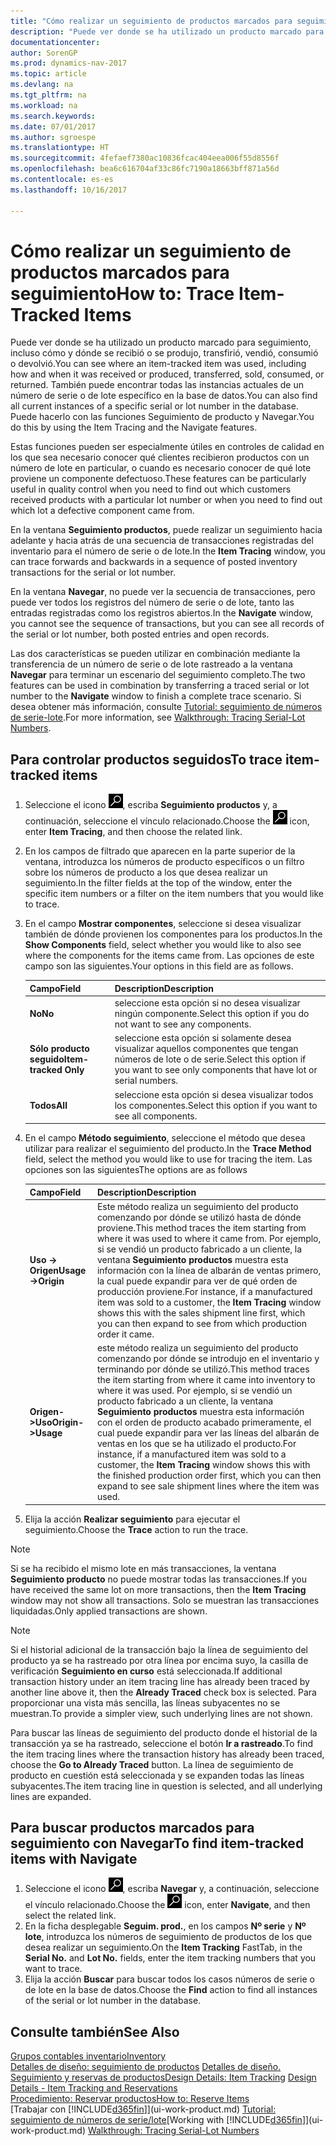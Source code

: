```yaml
---
title: "Cómo realizar un seguimiento de productos marcados para seguimiento"
description: "Puede ver donde se ha utilizado un producto marcado para seguimiento, incluso cómo y dónde se recibió o se produjo, transfirió, vendió, consumió o devolvió. También puede encontrar todas las instancias actuales de un número de serie o de lote específico en la base de datos. Puede hacerlo con las funciones Seguimiento de producto y Navegar."
documentationcenter: 
author: SorenGP
ms.prod: dynamics-nav-2017
ms.topic: article
ms.devlang: na
ms.tgt_pltfrm: na
ms.workload: na
ms.search.keywords: 
ms.date: 07/01/2017
ms.author: sgroespe
ms.translationtype: HT
ms.sourcegitcommit: 4fefaef7380ac10836fcac404eea006f55d8556f
ms.openlocfilehash: bea6c616704af33c86fc7190a18663bff871a56d
ms.contentlocale: es-es
ms.lasthandoff: 10/16/2017

---
```

# <a name="how-to-trace-item-tracked-items"></a><span data-ttu-id="8f9b7-105">Cómo realizar un seguimiento de productos marcados para seguimiento</span><span class="sxs-lookup"><span data-stu-id="8f9b7-105">How to: Trace Item-Tracked Items</span></span>
<span data-ttu-id="8f9b7-106">Puede ver donde se ha utilizado un producto marcado para seguimiento, incluso cómo y dónde se recibió o se produjo, transfirió, vendió, consumió o devolvió.</span><span class="sxs-lookup"><span data-stu-id="8f9b7-106">You can see where an item-tracked item was used, including how and when it was received or produced, transferred, sold, consumed, or returned.</span></span> <span data-ttu-id="8f9b7-107">También puede encontrar todas las instancias actuales de un número de serie o de lote específico en la base de datos.</span><span class="sxs-lookup"><span data-stu-id="8f9b7-107">You can also find all current instances of a specific serial or lot number in the database.</span></span> <span data-ttu-id="8f9b7-108">Puede hacerlo con las funciones Seguimiento de producto y Navegar.</span><span class="sxs-lookup"><span data-stu-id="8f9b7-108">You do this by using the Item Tracing and the Navigate features.</span></span>  

 <span data-ttu-id="8f9b7-109">Estas funciones pueden ser especialmente útiles en controles de calidad en los que sea necesario conocer qué clientes recibieron productos con un número de lote en particular, o cuando es necesario conocer de qué lote proviene un componente defectuoso.</span><span class="sxs-lookup"><span data-stu-id="8f9b7-109">These features can be particularly useful in quality control when you need to find out which customers received products with a particular lot number or when you need to find out which lot a defective component came from.</span></span>  

 <span data-ttu-id="8f9b7-110">En la ventana **Seguimiento productos**, puede realizar un seguimiento hacia adelante y hacia atrás de una secuencia de transacciones registradas del inventario para el número de serie o de lote.</span><span class="sxs-lookup"><span data-stu-id="8f9b7-110">In the **Item Tracing** window, you can trace forwards and backwards in a sequence of posted inventory transactions for the serial or lot number.</span></span>  

 <span data-ttu-id="8f9b7-111">En la ventana **Navegar**, no puede ver la secuencia de transacciones, pero puede ver todos los registros del número de serie o de lote, tanto las entradas registradas como los registros abiertos.</span><span class="sxs-lookup"><span data-stu-id="8f9b7-111">In the **Navigate** window, you cannot see the sequence of transactions, but you can see all records of the serial or lot number, both posted entries and open records.</span></span>  

 <span data-ttu-id="8f9b7-112">Las dos características se pueden utilizar en combinación mediante la transferencia de un número de serie o de lote rastreado a la ventana **Navegar** para terminar un escenario del seguimiento completo.</span><span class="sxs-lookup"><span data-stu-id="8f9b7-112">The two features can be used in combination by transferring a traced serial or lot number to the **Navigate** window to finish a complete trace scenario.</span></span> <span data-ttu-id="8f9b7-113">Si desea obtener más información, consulte [Tutorial: seguimiento de números de serie-lote](walkthrough-tracing-serial-lot-numbers.md).</span><span class="sxs-lookup"><span data-stu-id="8f9b7-113">For more information, see [Walkthrough: Tracing Serial-Lot Numbers](walkthrough-tracing-serial-lot-numbers.md).</span></span>  

## <a name="to-trace-item-tracked-items"></a><span data-ttu-id="8f9b7-114">Para controlar productos seguidos</span><span class="sxs-lookup"><span data-stu-id="8f9b7-114">To trace item-tracked items</span></span>  

1.  <span data-ttu-id="8f9b7-115">Seleccione el icono ![Buscar página o informe](media/ui-search/search_small.png "icono Buscar página o informe"), escriba **Seguimiento productos** y, a continuación, seleccione el vínculo relacionado.</span><span class="sxs-lookup"><span data-stu-id="8f9b7-115">Choose the ![Search for Page or Report](media/ui-search/search_small.png "Search for Page or Report icon") icon, enter **Item Tracing**, and then choose the related link.</span></span>  
2.  <span data-ttu-id="8f9b7-116">En los campos de filtrado que aparecen en la parte superior de la ventana, introduzca los números de producto específicos o un filtro sobre los números de producto a los que desea realizar un seguimiento.</span><span class="sxs-lookup"><span data-stu-id="8f9b7-116">In the filter fields at the top of the window, enter the specific item numbers or a filter on the item numbers that you would like to trace.</span></span>  
3.  <span data-ttu-id="8f9b7-117">En el campo **Mostrar componentes**, seleccione si desea visualizar también de dónde provienen los componentes para los productos.</span><span class="sxs-lookup"><span data-stu-id="8f9b7-117">In the **Show Components** field, select whether you would like to also see where the components for the items came from.</span></span> <span data-ttu-id="8f9b7-118">Las opciones de este campo son las siguientes.</span><span class="sxs-lookup"><span data-stu-id="8f9b7-118">Your options in this field are as follows.</span></span>  

    |<span data-ttu-id="8f9b7-119">Campo</span><span class="sxs-lookup"><span data-stu-id="8f9b7-119">Field</span></span>|<span data-ttu-id="8f9b7-120">Description</span><span class="sxs-lookup"><span data-stu-id="8f9b7-120">Description</span></span>|  
    |----------------------------------|---------------------------------------|  
    |<span data-ttu-id="8f9b7-121">**No**</span><span class="sxs-lookup"><span data-stu-id="8f9b7-121">**No**</span></span>|<span data-ttu-id="8f9b7-122">seleccione esta opción si no desea visualizar ningún componente.</span><span class="sxs-lookup"><span data-stu-id="8f9b7-122">Select this option if you do not want to see any components.</span></span>|  
    |<span data-ttu-id="8f9b7-123">**Sólo producto seguido**</span><span class="sxs-lookup"><span data-stu-id="8f9b7-123">**Item-tracked Only**</span></span>|<span data-ttu-id="8f9b7-124">seleccione esta opción si solamente desea visualizar aquellos componentes que tengan números de lote o de serie.</span><span class="sxs-lookup"><span data-stu-id="8f9b7-124">Select this option if you want to see only components that have lot or serial numbers.</span></span>|  
    |<span data-ttu-id="8f9b7-125">**Todos**</span><span class="sxs-lookup"><span data-stu-id="8f9b7-125">**All**</span></span>|<span data-ttu-id="8f9b7-126">seleccione esta opción si desea visualizar todos los componentes.</span><span class="sxs-lookup"><span data-stu-id="8f9b7-126">Select this option if you want to see all components.</span></span>|  

4.  <span data-ttu-id="8f9b7-127">En el campo **Método seguimiento**, seleccione el método que desea utilizar para realizar el seguimiento del producto.</span><span class="sxs-lookup"><span data-stu-id="8f9b7-127">In the **Trace Method** field, select the method you would like to use for tracing the item.</span></span> <span data-ttu-id="8f9b7-128">Las opciones son las siguientes</span><span class="sxs-lookup"><span data-stu-id="8f9b7-128">The options are as follows</span></span>  

    |<span data-ttu-id="8f9b7-129">Campo</span><span class="sxs-lookup"><span data-stu-id="8f9b7-129">Field</span></span>|<span data-ttu-id="8f9b7-130">Description</span><span class="sxs-lookup"><span data-stu-id="8f9b7-130">Description</span></span>|  
    |----------------------------------|---------------------------------------|  
    |<span data-ttu-id="8f9b7-131">**Uso -> Origen**</span><span class="sxs-lookup"><span data-stu-id="8f9b7-131">**Usage->Origin**</span></span>|<span data-ttu-id="8f9b7-132">Este método realiza un seguimiento del producto comenzando por dónde se utilizó hasta de dónde proviene.</span><span class="sxs-lookup"><span data-stu-id="8f9b7-132">This method traces the item starting from where it was used to where it came from.</span></span> <span data-ttu-id="8f9b7-133">Por ejemplo, si se vendió un producto fabricado a un cliente, la ventana **Seguimiento productos** muestra esta información con la línea de albarán de ventas primero, la cual puede expandir para ver de qué orden de producción proviene.</span><span class="sxs-lookup"><span data-stu-id="8f9b7-133">For instance, if a manufactured item was sold to a customer, the **Item Tracing** window shows this with the sales shipment line first, which you can then expand to see from which production order it came.</span></span>|  
    |<span data-ttu-id="8f9b7-134">**Origen->Uso**</span><span class="sxs-lookup"><span data-stu-id="8f9b7-134">**Origin->Usage**</span></span>|<span data-ttu-id="8f9b7-135">este método realiza un seguimiento del producto comenzando por dónde se introdujo en el inventario y terminando por dónde se utilizó.</span><span class="sxs-lookup"><span data-stu-id="8f9b7-135">This method traces the item starting from where it came into inventory to where it was used.</span></span> <span data-ttu-id="8f9b7-136">Por ejemplo, si se vendió un producto fabricado a un cliente, la ventana **Seguimiento productos** muestra esta información con el orden de producto acabado primeramente, el cual puede expandir para ver las líneas del albarán de ventas en los que se ha utilizado el producto.</span><span class="sxs-lookup"><span data-stu-id="8f9b7-136">For instance, if a manufactured item was sold to a customer, the **Item Tracing** window shows this with the finished production order first, which you can then expand to see sale shipment lines where the item was used.</span></span>|  

5.  <span data-ttu-id="8f9b7-137">Elija la acción **Realizar seguimiento** para ejecutar el seguimiento.</span><span class="sxs-lookup"><span data-stu-id="8f9b7-137">Choose the **Trace** action to run the trace.</span></span>  

> [!NOTE]  
>  <span data-ttu-id="8f9b7-138">Si se ha recibido el mismo lote en más transacciones, la ventana **Seguimiento producto** no puede mostrar todas las transacciones.</span><span class="sxs-lookup"><span data-stu-id="8f9b7-138">If you have received the same lot on more transactions, then the **Item Tracing** window may not show all transactions.</span></span> <span data-ttu-id="8f9b7-139">Solo se muestran las transacciones liquidadas.</span><span class="sxs-lookup"><span data-stu-id="8f9b7-139">Only applied transactions are shown.</span></span>  

> [!NOTE]  
>  <span data-ttu-id="8f9b7-140">Si el historial adicional de la transacción bajo la línea de seguimiento del producto ya se ha rastreado por otra línea por encima suyo, la casilla de verificación **Seguimiento en curso** está seleccionada.</span><span class="sxs-lookup"><span data-stu-id="8f9b7-140">If additional transaction history under an item tracing line has already been traced by another line above it, then the **Already Traced** check box is selected.</span></span> <span data-ttu-id="8f9b7-141">Para proporcionar una vista más sencilla, las líneas subyacentes no se muestran.</span><span class="sxs-lookup"><span data-stu-id="8f9b7-141">To provide a simpler view, such underlying lines are not shown.</span></span>  
>   
>  <span data-ttu-id="8f9b7-142">Para buscar las líneas de seguimiento del producto donde el historial de la transacción ya se ha rastreado, seleccione el botón **Ir a rastreado**.</span><span class="sxs-lookup"><span data-stu-id="8f9b7-142">To find the item tracing lines where the transaction history has already been traced, choose the **Go to Already Traced** button.</span></span> <span data-ttu-id="8f9b7-143">La línea de seguimiento de producto en cuestión está seleccionada y se expanden todas las líneas subyacentes.</span><span class="sxs-lookup"><span data-stu-id="8f9b7-143">The item tracing line in question is selected, and all underlying lines are expanded.</span></span>  

## <a name="to-find-item-tracked-items-with-navigate"></a><span data-ttu-id="8f9b7-144">Para buscar productos marcados para seguimiento con Navegar</span><span class="sxs-lookup"><span data-stu-id="8f9b7-144">To find item-tracked items with Navigate</span></span>  

1.  <span data-ttu-id="8f9b7-145">Seleccione el icono ![Buscar página o informe](media/ui-search/search_small.png "icono Buscar página o informe"), escriba **Navegar** y, a continuación, seleccione el vínculo relacionado.</span><span class="sxs-lookup"><span data-stu-id="8f9b7-145">Choose the ![Search for Page or Report](media/ui-search/search_small.png "Search for Page or Report icon") icon, enter **Navigate**, and then select the related link.</span></span>  
2.  <span data-ttu-id="8f9b7-146">En la ficha desplegable **Seguim. prod.**, en los campos **Nº serie** y **Nº lote**, introduzca los números de seguimiento de productos de los que desea realizar un seguimiento.</span><span class="sxs-lookup"><span data-stu-id="8f9b7-146">On the **Item Tracking** FastTab, in the **Serial No.** and **Lot No.** fields, enter the item tracking numbers that you want to trace.</span></span>  
3.  <span data-ttu-id="8f9b7-147">Elija la acción **Buscar** para buscar todos los casos números de serie o de lote en la base de datos.</span><span class="sxs-lookup"><span data-stu-id="8f9b7-147">Choose the **Find** action to find all instances of the serial or lot number in the database.</span></span>  

## <a name="see-also"></a><span data-ttu-id="8f9b7-148">Consulte también</span><span class="sxs-lookup"><span data-stu-id="8f9b7-148">See Also</span></span>  
[<span data-ttu-id="8f9b7-149">Grupos contables inventario</span><span class="sxs-lookup"><span data-stu-id="8f9b7-149">Inventory</span></span>](inventory-manage-inventory.md)  
<span data-ttu-id="8f9b7-150">[Detalles de diseño: seguimiento de productos](design-details-item-tracking.md)
[Detalles de diseño. Seguimiento y reservas de productos](design-details-item-tracking-and-reservations.md)</span><span class="sxs-lookup"><span data-stu-id="8f9b7-150">[Design Details: Item Tracking](design-details-item-tracking.md)
[Design Details - Item Tracking and Reservations](design-details-item-tracking-and-reservations.md)</span></span>  
[<span data-ttu-id="8f9b7-151">Procedimiento: Reservar productos</span><span class="sxs-lookup"><span data-stu-id="8f9b7-151">How to: Reserve Items</span></span>](inventory-how-to-reserve-items.md)  
<span data-ttu-id="8f9b7-152">[Trabajar con [!INCLUDE[d365fin](includes/d365fin_md.md)]](ui-work-product.md)
[Tutorial: seguimiento de números de serie/lote](walkthrough-tracing-serial-lot-numbers.md)</span><span class="sxs-lookup"><span data-stu-id="8f9b7-152">[Working with [!INCLUDE[d365fin](includes/d365fin_md.md)]](ui-work-product.md)
[Walkthrough: Tracing Serial-Lot Numbers](walkthrough-tracing-serial-lot-numbers.md)</span></span>

